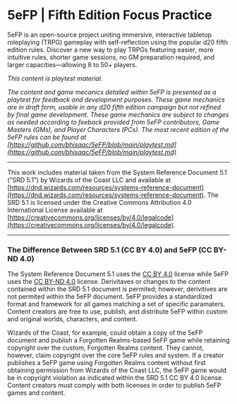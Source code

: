 # 5eFP | Fifth Edition Focus Practice
5eFP is an open-source project uniting immersive, interactive tabletop roleplaying (TRPG) gameplay with self-reflection using the popular d20 fifth edition rules. Discover a new way to play TRPGs featuring easier, more intuitive rules, shorter game sessions, no GM preparation required, and larger capacities—allowing 8 to 50+ players.

_This content is playtest material._

_The content and game mecanics detailed within 5eFP is presented as a playtest for feedback and development purposes. These game mechanics are in draft form, usable in any d20 fifth edition campaign but not refined by final game development. These game mechanics are subject to changes as needed according to feeback provided from 5eFP contributors, Game Masters (GMs), and Player Characters (PCs). The most recent edition of the 5eFP rules can be found at [https://github.com/bhisaac/5eFP/blob/main/playtest.md](https://github.com/bhisaac/5eFP/blob/main/playtest.md)_

---

This work includes material taken from the System Reference Document 5.1 (“SRD 5.1”) by Wizards of
the Coast LLC and available at [https://dnd.wizards.com/resources/systems-reference-document](https://dnd.wizards.com/resources/systems-reference-document). The
SRD 5.1 is licensed under the Creative Commons Attribution 4.0 International License available at
[https://creativecommons.org/licenses/by/4.0/legalcode](https://creativecommons.org/licenses/by/4.0/legalcode).

---

### The Difference Between SRD 5.1 (CC BY 4.0) and 5eFP (CC BY-ND 4.0)

The System Reference Document 5.1 uses the [CC BY 4.0](https://creativecommons.org/licenses/by/4.0/legalcode) license while 5eFP uses the [CC BY-ND 4.0](https://creativecommons.org/licenses/by-nd/4.0/legalcode) license. Derivitaves or changes to the content contained within the SRD 5.1 document is permited; however, derivitives are not permited within the 5eFP document. 5eFP provides a standardized format and framework for all games matching a set of specific paramaters. Content creators are free to use, publish, and distribute 5eFP within custom and original worlds, characters, and content.

Wizards of the Coast, for example, could obtain a copy of the 5eFP document and publish a Forgotten Realms-based 5eFP game while retaining copyright over the custom, Forgotten Realms content. They cannot, however, claim copyright over the core 5eFP rules and system. If a creator publishes a 5eFP game using Forgotten Realms content without first obtaining permission from Wizards of the Coast LLC, the 5eFP game would be in copyright violation as indicated within the SRD 5.1 CC BY 4.0 license. Content creators must comply with both licenses in order to publish 5eFP games and content.

